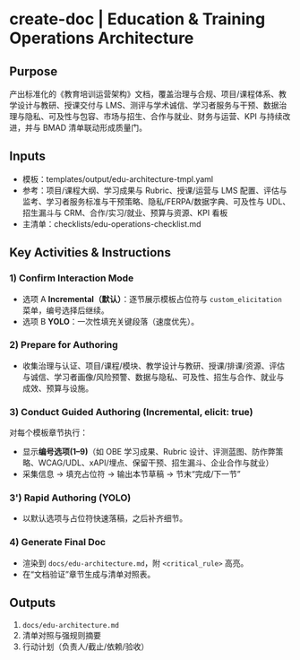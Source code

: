 # create-doc | Education & Training Operations Architecture

<!-- BMAD Task Spec -->

## Purpose

产出标准化的《教育培训运营架构》文档，覆盖治理与合规、项目/课程体系、教学设计与教研、授课交付与 LMS、测评与学术诚信、学习者服务与干预、数据治理与隐私、可及性与包容、市场与招生、合作与就业、财务与运营、KPI 与持续改进，并与 BMAD 清单联动形成质量门。

## Inputs

- 模板：templates/output/edu-architecture-tmpl.yaml
- 参考：项目/课程大纲、学习成果与 Rubric、授课/运营与 LMS 配置、评估与监考、学习者服务标准与干预策略、隐私/FERPA/数据字典、可及性与 UDL、招生漏斗与 CRM、合作/实习/就业、预算与资源、KPI 看板
- 主清单：checklists/edu-operations-checklist.md

## Key Activities & Instructions

### 1) Confirm Interaction Mode

- 选项 A **Incremental（默认）**：逐节展示模板占位符与 `custom_elicitation` 菜单，编号选择后继续。
- 选项 B **YOLO**：一次性填充关键段落（速度优先）。

### 2) Prepare for Authoring

- 收集治理与认证、项目/课程/模块、教学设计与教研、授课/排课/资源、评估与诚信、学习者画像/风险预警、数据与隐私、可及性、招生与合作、就业与成效、预算与设施。

### 3) Conduct Guided Authoring (Incremental, elicit: true)

对每个模板章节执行：

- 显示**编号选项(1–9)**（如 OBE 学习成果、Rubric 设计、评测蓝图、防作弊策略、WCAG/UDL、xAPI/埋点、保留干预、招生漏斗、企业合作与就业）
- 采集信息 → 填充占位符 → 输出本节草稿 → 节末“完成/下一节”

### 3') Rapid Authoring (YOLO)

- 以默认选项与占位符快速落稿，之后补齐细节。

### 4) Generate Final Doc

- 渲染到 `docs/edu-architecture.md`，附 `<critical_rule>` 高亮。
- 在“文档验证”章节生成与清单对照表。

## Outputs

1. `docs/edu-architecture.md`
2. 清单对照与强规则摘要
3. 行动计划（负责人/截止/依赖/验收）
